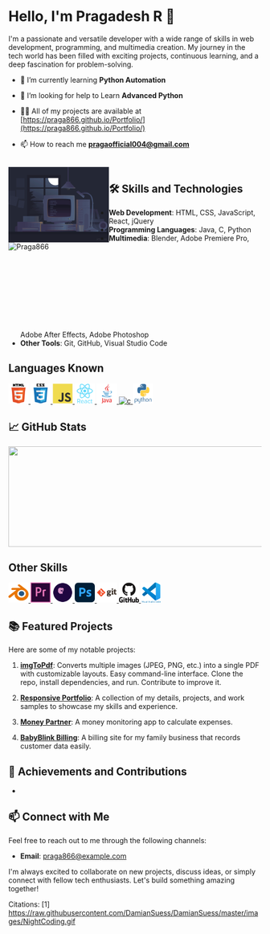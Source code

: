 # Hello, I'm Pragadesh R 👋

I'm a passionate and versatile developer with a wide range of skills in web development, programming, and multimedia creation. My journey in the tech world has been filled with exciting projects, continuous learning, and a deep fascination for problem-solving.

- 🌱 I’m currently learning **Python Automation**

- 🤝 I’m looking for help to Learn **Advanced Python**

- 👨‍💻 All of my projects are available at [https://praga866.github.io/Portfolio/](https://praga866.github.io/Portfolio/)

- 📫 How to reach me **pragaofficial004@gmail.com**
<br>

<img align="left" height="150" src="https://raw.githubusercontent.com/DamianSuess/DamianSuess/master/images/NightCoding.gif">
<img align="left" height="175" width="800" src="https://github-readme-streak-stats.herokuapp.com/?user=Praga866&theme=chartreuse-dark&hide_border=false" alt="Praga866" />

## 🛠️ Skills and Technologies

- **Web Development**: HTML, CSS, JavaScript, React, jQuery  
- **Programming Languages**: Java, C, Python  
- **Multimedia**: Blender, Adobe Premiere Pro, Adobe After Effects, Adobe Photoshop  
- **Other Tools**: Git, GitHub, Visual Studio Code  

## Languages Known

<p align="left">
  <a href="https://www.w3.org/html/" target="_blank" rel="noreferrer"> <img src="https://raw.githubusercontent.com/devicons/devicon/master/icons/html5/html5-original-wordmark.svg" alt="html5" width="40" height="40"/> </a>
  <a href="https://www.w3schools.com/css/" target="_blank" rel="noreferrer"> <img src="https://raw.githubusercontent.com/devicons/devicon/master/icons/css3/css3-original-wordmark.svg" alt="css3" width="40" height="40"/> </a>
  <a href="https://developer.mozilla.org/en-US/docs/Web/JavaScript" target="_blank" rel="noreferrer"> <img src="https://raw.githubusercontent.com/devicons/devicon/master/icons/javascript/javascript-original.svg" alt="javascript" width="40" height="40"/> </a>
  <a href="https://reactjs.org/" target="_blank" rel="noreferrer"> <img src="https://raw.githubusercontent.com/devicons/devicon/master/icons/react/react-original-wordmark.svg" alt="react" width="40" height="40"/> </a>
  <a href="https://www.java.com/" target="_blank" rel="noreferrer"> <img src="https://raw.githubusercontent.com/devicons/devicon/master/icons/java/java-original-wordmark.svg" alt="java" width="40" height="40"/> </a>
  <a href="https://www.cprogramming.com/" target="_blank" rel="noreferrer"> <img src="https://cdn.jsdelivr.net/gh/devicons/devicon/icons/c/c-original.svg" alt="c" width="40" height="40"/> </a>
  <a href="https://www.python.org/" target="_blank" rel="noreferrer"> <img src="https://raw.githubusercontent.com/devicons/devicon/master/icons/python/python-original-wordmark.svg" alt="python" width="40" height="40"/> </a>
</p>

## 📈 GitHub Stats

<img align="center" height="200" width="800" src="https://github-readme-stats.vercel.app/api?username=Praga866&show_icons=true&hide_border=true&count_private=true&include_all_commits=true&theme=radical" />

## Other Skills

<p align="left">
  <a href="https://www.blender.org/" target="_blank" rel="noreferrer">
    <img src="https://raw.githubusercontent.com/devicons/devicon/master/icons/blender/blender-original.svg" alt="blender" width="40" height="40"/>
  </a>
  <a href="https://www.adobe.com/products/premiere.html" target="_blank" rel="noreferrer">
    <img src="https://raw.githubusercontent.com/devicons/devicon/master/icons/premierepro/premierepro-original.svg" alt="premierepro" width="40" height="40"/>
  </a>
  <a href="https://www.adobe.com/products/aftereffects.html" target="_blank" rel="noreferrer">
    <img src="https://raw.githubusercontent.com/devicons/devicon/master/icons/aftereffects/aftereffects-original.svg" alt="aftereffects" width="40" height="40"/>
  </a>
  <a href="https://www.adobe.com/products/photoshop.html" target="_blank" rel="noreferrer">
    <img src="https://raw.githubusercontent.com/devicons/devicon/master/icons/photoshop/photoshop-original.svg" alt="photoshop" width="40" height="40"/>
  </a>
  <a href="https://git-scm.com/" target="_blank" rel="noreferrer">
    <img src="https://raw.githubusercontent.com/devicons/devicon/master/icons/git/git-original-wordmark.svg" alt="git" width="40" height="40"/>
  </a>
  <a href="https://github.com/" target="_blank" rel="noreferrer">
    <img src="https://raw.githubusercontent.com/devicons/devicon/master/icons/github/github-original-wordmark.svg" alt="github" width="40" height="40"/>
  </a>
  <a href="https://code.visualstudio.com/" target="_blank" rel="noreferrer">
    <img src="https://raw.githubusercontent.com/devicons/devicon/master/icons/vscode/vscode-original-wordmark.svg" alt="vscode" width="40" height="40"/>
  </a>
</p>

## 📚 Featured Projects

Here are some of my notable projects:

1. **[imgToPdf](https://github.com/Praga866/-img-2-PDF-)**: Converts multiple images (JPEG, PNG, etc.) into a single PDF with customizable layouts. Easy command-line interface. Clone the repo, install dependencies, and run. Contribute to improve it.
  
2. **[Responsive Portfolio](https://github.com/Praga866/Portfolio)**: A collection of my details, projects, and work samples to showcase my skills and experience.
  
3. **[Money Partner](https://github.com/Praga866/MoneyPartner)**: A money monitoring app to calculate expenses.
  
4. **[BabyBlink Billing](https://github.com/Praga866/babybyblinkbilling)**: A billing site for my family business that records customer data easily.

## 🌟 Achievements and Contributions

- 

## 📫 Connect with Me

Feel free to reach out to me through the following channels:

- **Email**: [praga866@example.com](mailto:praga866@example.com)

I'm always excited to collaborate on new projects, discuss ideas, or simply connect with fellow tech enthusiasts. Let's build something amazing together!

Citations:
[1] https://raw.githubusercontent.com/DamianSuess/DamianSuess/master/images/NightCoding.gif
